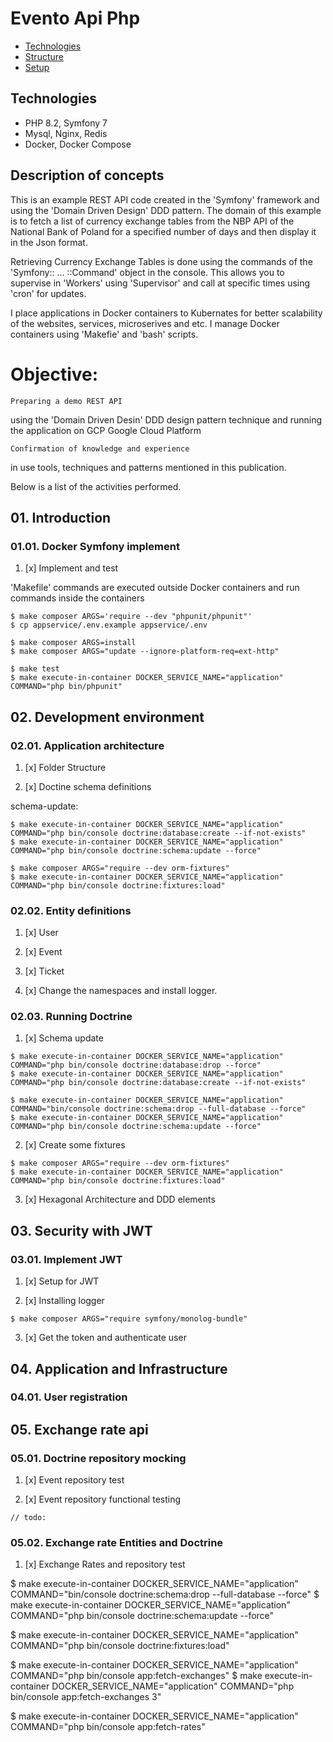   # Evento Api Php


  * [Technologies](#technologies)  
  * [Structure](#structure)  
  * [Setup](#setup)  


 ## Technologies
  <ul>
    <li>PHP 8.2, Symfony 7</li>
    <li>Mysql, Nginx, Redis</li>
    <li>Docker, Docker Compose</li>
  </ul>

 ## Description of concepts 

   This is an example REST API code created in the 'Symfony' framework
  and using the 'Domain Driven Design' DDD pattern.
   The domain of this example is to fetch a list of currency exchange tables
  from the NBP API of the National Bank of Poland for a specified number of days
  and then display it in the Json format.

   Retrieving Currency Exchange Tables is done using the commands
  of the 'Symfony:: ... ::Command' object in the console.
  This allows you to supervise in 'Workers' using 'Supervisor'
  and call at specific times using 'cron' for updates.

  I place applications in Docker containers to Kubernates
  for better scalability of the websites, services, microserives and etc.
  I manage Docker containers using 'Makefie' and 'bash' scripts.


  # Objective:

    Preparing a demo REST API
  using the 'Domain Driven Desin' DDD design pattern technique
  and running the application on GCP Google Cloud Platform

    Confirmation of knowledge and experience
  in use tools, techniques and patterns mentioned in this publication.

  
  Below is a list of the activities performed.


 ## 01. Introduction

### 01.01. Docker Symfony implement

  01. [x] Implement and test

  'Makefile' commands are executed outside Docker containers
   and run commands inside the containers

    $ make composer ARGS='require --dev "phpunit/phpunit"'
    $ cp appservice/.env.example appservice/.env

    $ make composer ARGS=install
    $ make composer ARGS="update --ignore-platform-req=ext-http"

    $ make test
    $ make execute-in-container DOCKER_SERVICE_NAME="application" COMMAND="php bin/phpunit"

 ## 02. Development environment

### 02.01. Application architecture

  01. [x] Folder Structure

  02. [x] Doctine schema definitions

  schema-update:

    $ make execute-in-container DOCKER_SERVICE_NAME="application" COMMAND="php bin/console doctrine:database:create --if-not-exists"
    $ make execute-in-container DOCKER_SERVICE_NAME="application" COMMAND="php bin/console doctrine:schema:update --force"

    $ make composer ARGS="require --dev orm-fixtures"
    $ make execute-in-container DOCKER_SERVICE_NAME="application" COMMAND="php bin/console doctrine:fixtures:load" 

### 02.02. Entity definitions

  01. [x] User

  02. [x] Event

  03. [x] Ticket

  04. [x] Change the namespaces and install logger.
        
### 02.03. Running Doctrine

  01. [x] Schema update

    $ make execute-in-container DOCKER_SERVICE_NAME="application" COMMAND="php bin/console doctrine:database:drop --force"
    $ make execute-in-container DOCKER_SERVICE_NAME="application" COMMAND="php bin/console doctrine:database:create --if-not-exists"

    $ make execute-in-container DOCKER_SERVICE_NAME="application" COMMAND="bin/console doctrine:schema:drop --full-database --force"
    $ make execute-in-container DOCKER_SERVICE_NAME="application" COMMAND="php bin/console doctrine:schema:update --force"

  02. [x] Create some fixtures

    $ make composer ARGS="require --dev orm-fixtures"
    $ make execute-in-container DOCKER_SERVICE_NAME="application" COMMAND="php bin/console doctrine:fixtures:load"

  03. [x] Hexagonal Architecture and DDD elements

 ## 03. Security with JWT

### 03.01. Implement JWT

  01. [x] Setup for JWT
 
  02. [x] Installing logger

    $ make composer ARGS="require symfony/monolog-bundle"

  03. [x] Get the token and authenticate user

 ## 04. Application and Infrastructure

### 04.01. User registration

 ## 05. Exchange rate api

### 05.01. Doctrine repository mocking

  01. [x] Event repository test

  02. [x] Event repository functional testing

    // todo:

### 05.02. Exchange rate Entities and Doctrine

  01. [x] Exchange Rates and repository test

$ make execute-in-container DOCKER_SERVICE_NAME="application" COMMAND="bin/console doctrine:schema:drop --full-database --force"
$ make execute-in-container DOCKER_SERVICE_NAME="application" COMMAND="php bin/console doctrine:schema:update --force"

$ make execute-in-container DOCKER_SERVICE_NAME="application" COMMAND="php bin/console doctrine:fixtures:load"

$ make execute-in-container DOCKER_SERVICE_NAME="application" COMMAND="php bin/console app:fetch-exchanges"
$ make execute-in-container DOCKER_SERVICE_NAME="application" COMMAND="php bin/console app:fetch-exchanges 3"

$ make execute-in-container DOCKER_SERVICE_NAME="application" COMMAND="php bin/console app:fetch-rates"
